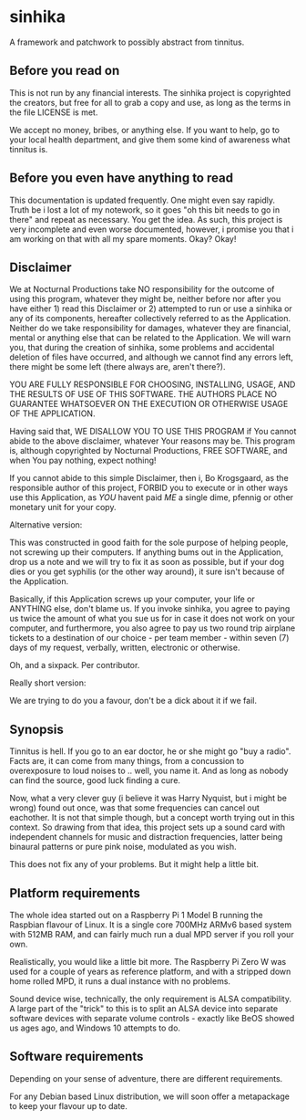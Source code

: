 # sinhika

A framework and patchwork to possibly abstract from tinnitus.

## Before you read on

This is not run by any financial interests. The sinhika project is copyrighted the creators, but free for all to grab a copy and use, as long as the terms in the file LICENSE is met.

We accept no money, bribes, or anything else. If you want to help, go to your local health department, and give them some kind of awareness what tinnitus is.

## Before you even have anything to read

This documentation is updated frequently. One might even say rapidly. Truth be i lost a lot of my notework, so it goes "oh this bit needs to go in there" and repeat as necessary. You get the idea. As such, this project is very incomplete and even worse documented, however, i promise you that i am working on that with all my spare moments. Okay? Okay!

## Disclaimer

We at Nocturnal Productions take NO responsibility for the outcome of using this program, whatever they might be, neither before nor after you have either 1) read this Disclaimer or 2) attempted to run or use a sinhika or any of its components, hereafter collectively referred to as the Application. Neither do we take responsibility for damages, whatever they are financial, mental or anything else that can be related to the Application. We will warn you, that during the creation of sinhika, some problems and accidental deletion of files have occurred, and although we cannot find any errors left, there might be some left (there always are, aren't there?).

YOU ARE FULLY RESPONSIBLE FOR CHOOSING, INSTALLING, USAGE, AND THE RESULTS OF USE OF THIS SOFTWARE. THE AUTHORS PLACE NO GUARANTEE WHATSOEVER ON THE EXECUTION OR OTHERWISE USAGE OF THE APPLICATION.

Having said that, WE DISALLOW YOU TO USE THIS PROGRAM if You cannot abide to the above disclaimer, whatever Your reasons may be. This program is, although copyrighted by Nocturnal Productions, FREE SOFTWARE, and when You pay nothing, expect nothing!

If you cannot abide to this simple Disclaimer, then i, Bo Krogsgaard, as the responsible author of this project, FORBID you to execute or in other ways use this Application, as *YOU* havent paid *ME* a single dime, pfennig or other monetary unit for your copy.

Alternative version:

This was constructed in good faith for the sole purpose of helping people, not screwing up their computers. If anything bums out in the Application, drop us a note and we will try to fix it as soon as possible, but if your dog dies or you get syphilis (or the other way around), it sure isn't because of the Application.

Basically, if this Application screws up your computer, your life or ANYTHING else, don't blame us. If you invoke sinhika, you agree to paying us twice the amount of what you sue us for in case it does not work on your computer, and furthermore, you also agree to pay us two round trip airplane tickets to a destination of our choice - per team member - within seven (7) days of my request, verbally, written, electronic or otherwise.

Oh, and a sixpack. Per contributor.

Really short version:

We are trying to do you a favour, don't be a dick about it if we fail.

## Synopsis

Tinnitus is hell. If you go to an ear doctor, he or she might go "buy a radio". Facts are, it can come from many things, from a concussion to overexposure to loud noises to .. well, you name it. And as long as nobody can find the source, good luck finding a cure.

Now, what a very clever guy (i believe it was Harry Nyquist, but i might be wrong) found out once, was that some frequencies can cancel out eachother. It is not that simple though, but a concept worth trying out in this context. So drawing from that idea, this project sets up a sound card with independent channels for music and distraction frequencies, latter being binaural patterns or pure pink noise, modulated as you wish.

This does not fix any of your problems. But it might help a little bit.

## Platform requirements

The whole idea started out on a Raspberry Pi 1 Model B running the Raspbian flavour of Linux. It is a single core 700MHz ARMv6 based system with 512MB RAM, and can fairly much run a dual MPD server if you roll your own.

Realistically, you would like a little bit more. The Raspberry Pi Zero W was used for a couple of years as reference platform, and with a stripped down home rolled MPD, it runs a dual instance with no problems.

Sound device wise, technically, the only requirement is ALSA compatibility. A large part of the "trick" to this is to split an ALSA device into separate software devices with separate volume controls - exactly like BeOS showed us ages ago, and Windows 10 attempts to do.

## Software requirements

Depending on your sense of adventure, there are different requirements.

For any Debian based Linux distribution, we will soon offer a metapackage to keep your flavour up to date.
